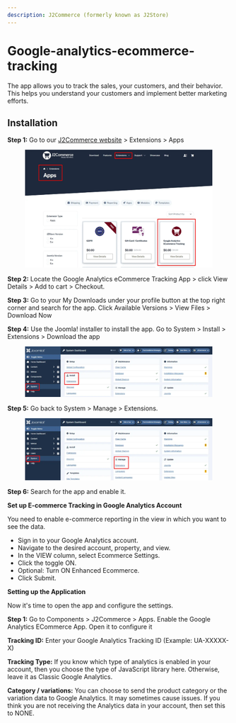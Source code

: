 ```yaml
---
description: J2Commerce (formerly known as J2Store)
---
```


# Google-analytics-ecommerce-tracking

The app allows you to track the sales, your customers, and their behavior. This helps you understand your customers and implement better marketing efforts.

## Installation <a href="#installation" id="installation"></a>

**Step 1:** Go to our [J2Commerce website](https://www.j2commerce.com/) > Extensions > Apps

<figure><img src="../.gitbook/assets/google-1.webp" alt=""><figcaption></figcaption></figure>

**Step 2:** Locate the Google Analytics eCommerce Tracking App > click View Details > Add to cart > Checkout.&#x20;

**Step 3:** Go to your My Downloads under your profile button at the top right corner and search for the app. Click Available Versions > View Files > Download Now

**Step 4:** Use the Joomla! installer to install the app. Go to System > Install > Extensions > Download the app

<figure><img src="../.gitbook/assets/user-group-3 (2).webp" alt=""><figcaption></figcaption></figure>

**Step 5:** Go back to System > Manage > Extensions.

<figure><img src="../.gitbook/assets/user-group-5 (2).webp" alt=""><figcaption></figcaption></figure>

**Step 6:** Search for the app and enable it.

**Set up E-commerce Tracking in Google Analytics Account**

You need to enable e-commerce reporting in the view in which you want to see the data.

* Sign in to your Google Analytics account.
* Navigate to the desired account, property, and view.
* In the VIEW column, select Ecommerce Settings.
* Click the toggle ON.
* Optional: Turn ON Enhanced Ecommerce.
* Click Submit.

**Setting up the Application**

Now it's time to open the app and configure the settings.&#x20;

**Step 1:** Go to Components > J2Commerce > Apps. Enable the Google Analytics ECommerce App. Open it to configure it

**Tracking ID:** Enter your Google Analytics Tracking ID (Example: UA-XXXXX-X)

**Tracking Type:** If you know which type of analytics is enabled in your account, then you choose the type of JavaScript library here. Otherwise, leave it as Classic Google Analytics.

**Category / variations:** You can choose to send the product category or the variation data to Google Analytics. It may sometimes cause issues. If you think you are not receiving the Analytics data in your account, then set this to NONE.
